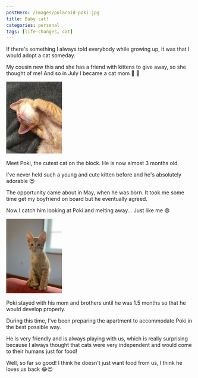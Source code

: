 ```yaml
---
postHero: /images/polaroid-poki.jpg
title: Baby cat!
categories: personal
tags: [life-changes, cat]
---
```



If there's something I always told everybody while growing up, it was that I
would adopt a cat someday.

My cousin new this and she has a friend with kittens to give away, so she thought
of me!
And so in July I became a cat mom 🤩 🥳

<img class="pull-left" src="/images/poki-1.jpg" alt="young poki cat" style="width: 150px;">

Meet Poki, the cutest cat on the block.
He is now almost 3 months old.

I've never held such a young and cute kitten before and he's absolutely adorable 😍

The opportunity came about in May, when he was born. It took me some time get my
boyfriend on board but he eventually agreed.

Now I catch him looking at Poki and melting away... Just like me 😄

<img class="pull-right" src="/images/poki-2.jpg" alt="young poki posing" style="width: 150px;">

Poki stayed with his mom and brothers until he was 1.5 months so that he would
develop properly.

During this time, I've been preparing the apartment to accommodate Poki in the
best possible way.

He is very friendly and is always playing with us, which is really surprising
because I always thought that cats were very independent and would come to their
humans just for food!

Well, so far so good! I think he doesn't just want food from us, I think he
loves us back 😂😍
